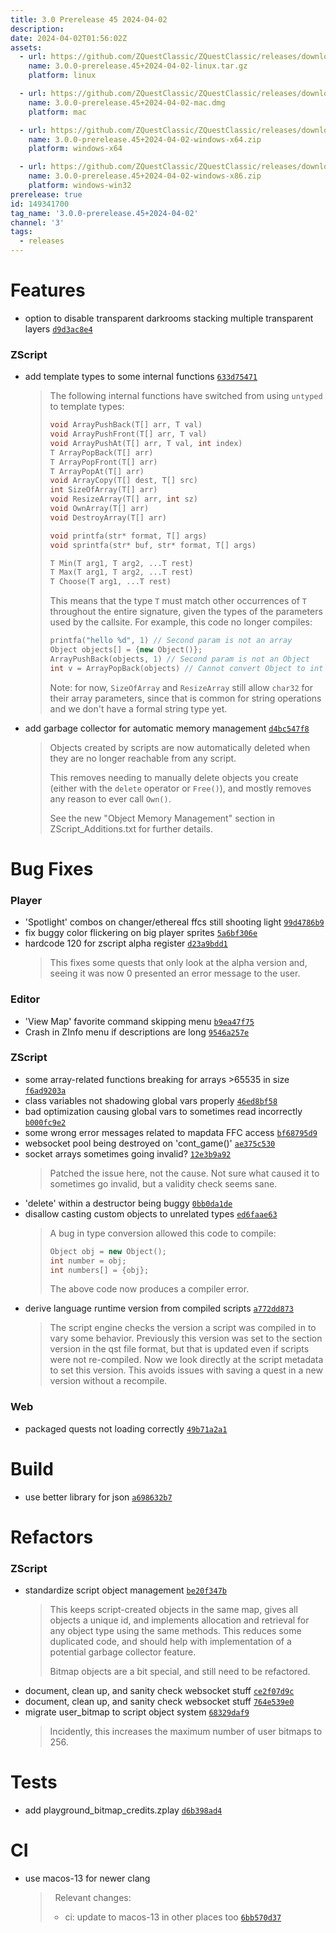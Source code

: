 ```yaml
---
title: 3.0 Prerelease 45 2024-04-02
description: 
date: 2024-04-02T01:56:02Z
assets: 
  - url: https://github.com/ZQuestClassic/ZQuestClassic/releases/download/3.0.0-prerelease.45%2B2024-04-02/3.0.0-prerelease.45%2B2024-04-02-linux.tar.gz
    name: 3.0.0-prerelease.45+2024-04-02-linux.tar.gz
    platform: linux

  - url: https://github.com/ZQuestClassic/ZQuestClassic/releases/download/3.0.0-prerelease.45%2B2024-04-02/3.0.0-prerelease.45%2B2024-04-02-mac.dmg
    name: 3.0.0-prerelease.45+2024-04-02-mac.dmg
    platform: mac

  - url: https://github.com/ZQuestClassic/ZQuestClassic/releases/download/3.0.0-prerelease.45%2B2024-04-02/3.0.0-prerelease.45%2B2024-04-02-windows-x64.zip
    name: 3.0.0-prerelease.45+2024-04-02-windows-x64.zip
    platform: windows-x64

  - url: https://github.com/ZQuestClassic/ZQuestClassic/releases/download/3.0.0-prerelease.45%2B2024-04-02/3.0.0-prerelease.45%2B2024-04-02-windows-x86.zip
    name: 3.0.0-prerelease.45+2024-04-02-windows-x86.zip
    platform: windows-win32
prerelease: true
id: 149341700
tag_name: '3.0.0-prerelease.45+2024-04-02'
channel: '3'
tags:
  - releases
---
```





# Features

- option to disable transparent darkrooms stacking multiple transparent layers [`d9d3ac8e4`](https://github.com/ZQuestClassic/ZQuestClassic/commit/d9d3ac8e44e73d1d73e43a1bc5af5eeb7edc5952)

### ZScript

- add template types to some internal functions [`633d75471`](https://github.com/ZQuestClassic/ZQuestClassic/commit/633d75471847b93069021e0daa1797341865244e)
   &nbsp;
   >The following internal functions have switched from using `untyped` to template types:  
   >
   >```cpp
   >void ArrayPushBack(T[] arr, T val)
   >void ArrayPushFront(T[] arr, T val)
   >void ArrayPushAt(T[] arr, T val, int index)
   >T ArrayPopBack(T[] arr)
   >T ArrayPopFront(T[] arr)
   >T ArrayPopAt(T[] arr)
   >void ArrayCopy(T[] dest, T[] src)
   >int SizeOfArray(T[] arr)
   >void ResizeArray(T[] arr, int sz)
   >void OwnArray(T[] arr)
   >void DestroyArray(T[] arr)
   >
   >void printfa(str* format, T[] args)
   >void sprintfa(str* buf, str* format, T[] args)
   >
   >T Min(T arg1, T arg2, ...T rest)
   >T Max(T arg1, T arg2, ...T rest)
   >T Choose(T arg1, ...T rest)
   >```
   >
   > This means that the type `T` must match other occurrences of `T` throughout the entire signature, given the types of the parameters used by the callsite. For example, this code no longer compiles:  
   >
   >```cpp
   >printfa("hello %d", 1) // Second param is not an array
   >Object objects[] = {new Object()};
   >ArrayPushBack(objects, 1) // Second param is not an Object
   >int v = ArrayPopBack(objects) // Cannot convert Object to int
   >```
   >
   > Note: for now, `SizeOfArray` and `ResizeArray` still allow `char32` for their array parameters, since that is common for string operations and we don't have a formal string type yet. 
   >
- add garbage collector for automatic memory management [`d4bc547f8`](https://github.com/ZQuestClassic/ZQuestClassic/commit/d4bc547f8e7a28320a0ac6e2b58c1f40eb8f3f91)
   &nbsp;
   >Objects created by scripts are now automatically deleted when they are no longer reachable from any script.  
   >
   >This removes needing to manually delete objects you create (either with the `delete` operator or `Free()`), and mostly removes any reason to ever call `Own()`.  
   >
   >See the new "Object Memory Management" section in ZScript_Additions.txt for further details. 
   >

# Bug Fixes

### Player

- 'Spotlight' combos on changer/ethereal ffcs still shooting light [`99d4786b9`](https://github.com/ZQuestClassic/ZQuestClassic/commit/99d4786b9214c227794a605cdc530cc3ff82f09a)
- fix buggy color flickering on big player sprites [`5a6bf306e`](https://github.com/ZQuestClassic/ZQuestClassic/commit/5a6bf306e535bcbb257861c94054579c46909ac1)
- hardcode 120 for zscript alpha register [`d23a9bdd1`](https://github.com/ZQuestClassic/ZQuestClassic/commit/d23a9bdd1d0469790e46f2eb11a2389e9a75e42c)
   &nbsp;
   >This fixes some quests that only look at the alpha version and, seeing it was now 0 presented an error message to the user. 
   >

### Editor

- 'View Map' favorite command skipping menu [`b9ea47f75`](https://github.com/ZQuestClassic/ZQuestClassic/commit/b9ea47f752b9c70bdb6bb34f3af8173a690d6998)
- Crash in ZInfo menu if descriptions are long [`9546a257e`](https://github.com/ZQuestClassic/ZQuestClassic/commit/9546a257ee8941c4d313ad4de14c9a75d6b5d497)

### ZScript

- some array-related functions breaking for arrays >65535 in size [`f6ad9203a`](https://github.com/ZQuestClassic/ZQuestClassic/commit/f6ad9203af8b02158205b6c039c5f5a3476e8b60)
- class variables not shadowing global vars properly [`46ed8bf58`](https://github.com/ZQuestClassic/ZQuestClassic/commit/46ed8bf58b9b0c464bbc387f52f990c7e5b897c9)
- bad optimization causing global vars to sometimes read incorrectly [`b000fc9e2`](https://github.com/ZQuestClassic/ZQuestClassic/commit/b000fc9e2f02dded946b8fa1dd81477b4a8d0797)
- some wrong error messages related to mapdata FFC access [`bf68795d9`](https://github.com/ZQuestClassic/ZQuestClassic/commit/bf68795d98a228c1cdbe40bff0194350ce9ec931)
- websocket pool being destroyed on 'cont_game()' [`ae375c530`](https://github.com/ZQuestClassic/ZQuestClassic/commit/ae375c53032c4ce491c70330d44c83ee138e3f1e)
- socket arrays sometimes going invalid? [`12e3b9a92`](https://github.com/ZQuestClassic/ZQuestClassic/commit/12e3b9a92a4983f051d85772a0ab2216aa667a4a)
   &nbsp;
   >Patched the issue here, not the cause. Not sure what caused it to sometimes go invalid, but a validity check seems sane. 
   >
- 'delete' within a destructor being buggy [`0bb0da1de`](https://github.com/ZQuestClassic/ZQuestClassic/commit/0bb0da1de912c8f3ee4660d21bd87980509711ca)
- disallow casting custom objects to unrelated types [`ed6faae63`](https://github.com/ZQuestClassic/ZQuestClassic/commit/ed6faae633655315ffd2fa622685fbf64c56d624)
   &nbsp;
   >A bug in type conversion allowed this code to compile:  
   >
   >```cpp
   >Object obj = new Object();
   >int number = obj;
   >int numbers[] = {obj};
   >```
   >
   > The above code now produces a compiler error. 
   >
- derive language runtime version from compiled scripts [`a772dd873`](https://github.com/ZQuestClassic/ZQuestClassic/commit/a772dd87340d29500910197c32b7da497b000c9a)
   &nbsp;
   >The script engine checks the version a script was compiled in to vary some behavior. Previously this version was set to the section version in the qst file format, but that is updated even if scripts were not re-compiled. Now we look directly at the script metadata to set this version. This avoids issues with saving a quest in a new version without a recompile. 
   >

### Web

- packaged quests not loading correctly [`49b71a2a1`](https://github.com/ZQuestClassic/ZQuestClassic/commit/49b71a2a1fe9e571ded039192cd28d77d68c1820)

# Build

- use better library for json [`a698632b7`](https://github.com/ZQuestClassic/ZQuestClassic/commit/a698632b7a84b4edf7867afb4a6e2b04b10ddf73)

# Refactors

### ZScript

- standardize script object management [`be20f347b`](https://github.com/ZQuestClassic/ZQuestClassic/commit/be20f347b6e03ae630716d52d5db364a4efc36e2)
   &nbsp;
   >This keeps script-created objects in the same map, gives all objects a unique id, and implements allocation and retrieval for any object type using the same methods. This reduces some duplicated code, and should help with implementation of a potential garbage collector feature.  
   >
   >Bitmap objects are a bit special, and still need to be refactored. 
   >
- document, clean up, and sanity check websocket stuff [`ce2f07d9c`](https://github.com/ZQuestClassic/ZQuestClassic/commit/ce2f07d9c5a535ca67fc935c114494f0f4f3734d)
- document, clean up, and sanity check websocket stuff [`764e539e0`](https://github.com/ZQuestClassic/ZQuestClassic/commit/764e539e0fb340d2e231448ee74ae5f9b5c852d1)
- migrate user_bitmap to script object system [`68329daf9`](https://github.com/ZQuestClassic/ZQuestClassic/commit/68329daf9f0110e27717866bfe542350ca483c6d)
   &nbsp;
   >Incidently, this increases the maximum number of user bitmaps to 256. 
   >

# Tests

- add playground_bitmap_credits.zplay [`d6b398ad4`](https://github.com/ZQuestClassic/ZQuestClassic/commit/d6b398ad43da7328384b54577d452095e1236a52)

# CI

- use macos-13 for newer clang
   >&nbsp;
   >Relevant changes:
   > - ci: update to macos-13 in other places too [`6bb570d37`](https://github.com/ZQuestClassic/ZQuestClassic/commit/6bb570d3727453e47e0fcab7a3213f0d0778f6ae)
